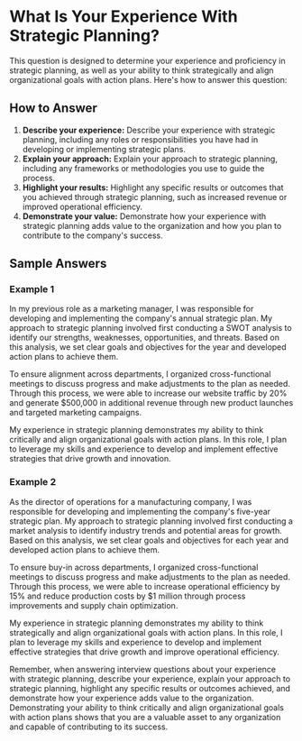 What Is Your Experience With Strategic Planning?
=====================================================================

This question is designed to determine your experience and proficiency in strategic planning, as well as your ability to think strategically and align organizational goals with action plans. Here's how to answer this question:

How to Answer
-------------

1. **Describe your experience:** Describe your experience with strategic planning, including any roles or responsibilities you have had in developing or implementing strategic plans.
2. **Explain your approach:** Explain your approach to strategic planning, including any frameworks or methodologies you use to guide the process.
3. **Highlight your results:** Highlight any specific results or outcomes that you achieved through strategic planning, such as increased revenue or improved operational efficiency.
4. **Demonstrate your value:** Demonstrate how your experience with strategic planning adds value to the organization and how you plan to contribute to the company's success.

Sample Answers
--------------

### Example 1

In my previous role as a marketing manager, I was responsible for developing and implementing the company's annual strategic plan. My approach to strategic planning involved first conducting a SWOT analysis to identify our strengths, weaknesses, opportunities, and threats. Based on this analysis, we set clear goals and objectives for the year and developed action plans to achieve them.

To ensure alignment across departments, I organized cross-functional meetings to discuss progress and make adjustments to the plan as needed. Through this process, we were able to increase our website traffic by 20% and generate $500,000 in additional revenue through new product launches and targeted marketing campaigns.

My experience in strategic planning demonstrates my ability to think critically and align organizational goals with action plans. In this role, I plan to leverage my skills and experience to develop and implement effective strategies that drive growth and innovation.

### Example 2

As the director of operations for a manufacturing company, I was responsible for developing and implementing the company's five-year strategic plan. My approach to strategic planning involved first conducting a market analysis to identify industry trends and potential areas for growth. Based on this analysis, we set clear goals and objectives for each year and developed action plans to achieve them.

To ensure buy-in across departments, I organized cross-functional meetings to discuss progress and make adjustments to the plan as needed. Through this process, we were able to increase operational efficiency by 15% and reduce production costs by $1 million through process improvements and supply chain optimization.

My experience in strategic planning demonstrates my ability to think strategically and align organizational goals with action plans. In this role, I plan to leverage my skills and experience to develop and implement effective strategies that drive growth and improve operational efficiency.

Remember, when answering interview questions about your experience with strategic planning, describe your experience, explain your approach to strategic planning, highlight any specific results or outcomes achieved, and demonstrate how your experience adds value to the organization. Demonstrating your ability to think critically and align organizational goals with action plans shows that you are a valuable asset to any organization and capable of contributing to its success.
